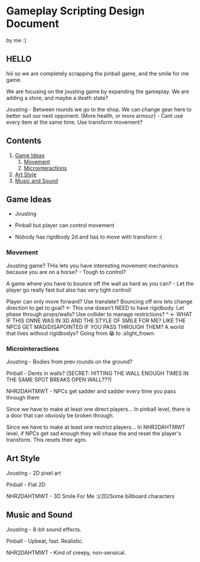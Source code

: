# Gameplay Scripting Design Document

by me :)

## HELLO
hiii so we are completely scrapping the pinball game, and the smile for me game. 

We are focusing on the jousting game by expanding the gameplay. We are adding a store, and maybe a death state?

Jousting - Between rounds we go to the shop. We can change gear here to better suit our next opponent. (More health, or more armour) - Cant use every item at the same time. Use transform movement?

## Contents

1. [Game Ideas](#game-ideas)
    1. [Movement](#movement)
    2. [Microinteractions](#microinteractions)
2. [Art Style](#art-style)
3. [Music and Sound](#music-and-sound)

## Game Ideas

- Jousting

- Pinball but player can control movement

- Nobody has rigidbody 2d and has to move with transform :(

### Movement

Jousting game? THis lets you have interesting movement mechanincs because you are on a horse? - Tough to control?

A game where you have to bounce off the wall as hard as you can? - Let the player go really fast but also has very tight control/

Player can only move forward? Use translate? Bouncing off env lets change direction to get to goal? <- This one doesn't NEED to have rigidbody. Let phase through props/walls? Use collider to manage restrictions? 
^ <- WHAT IF THIS ONNE WAS IN 3D AND THE STYLE OF SMILE FOR ME? LIKE THE NPCS GET MAD/DISAPOINTED IF YOU PASS THROUGH THEM? A world that lives without rigidbodys? Going from :grin: to :slight_frown:

### Microinteractions

Jousting - Bodies from prev rounds on the ground?

Pinball - Dents in walls? (SECRET: HITTING THE WALL ENOUGH TIMES IN THE SAME SPOT BREAKS OPEN WALL???)

NHR2DAHTMWT - NPCs get sadder and sadder every time you pass through them

Since we have to make at least one direct players... In pinball level, there is a door that can obviosly be broken through.

Since we have to make at least one restrict players... In NHR2DAHTMWT level, if NPCs get sad enough they will chase the and reset the player's transform. This resets their agro.

## Art Style

Jousting - 2D pixel art

Pinball - Flat 2D

NHR2DAHTMWT - 3D Smile For Me :)/2D/Some billboard characters

## Music and Sound

Jousting - 8-bit sound effects.

Pinball - Upbeat, fast. Realistic.

NHR2DAHTMWT - Kind of creepy, non-sensical.
